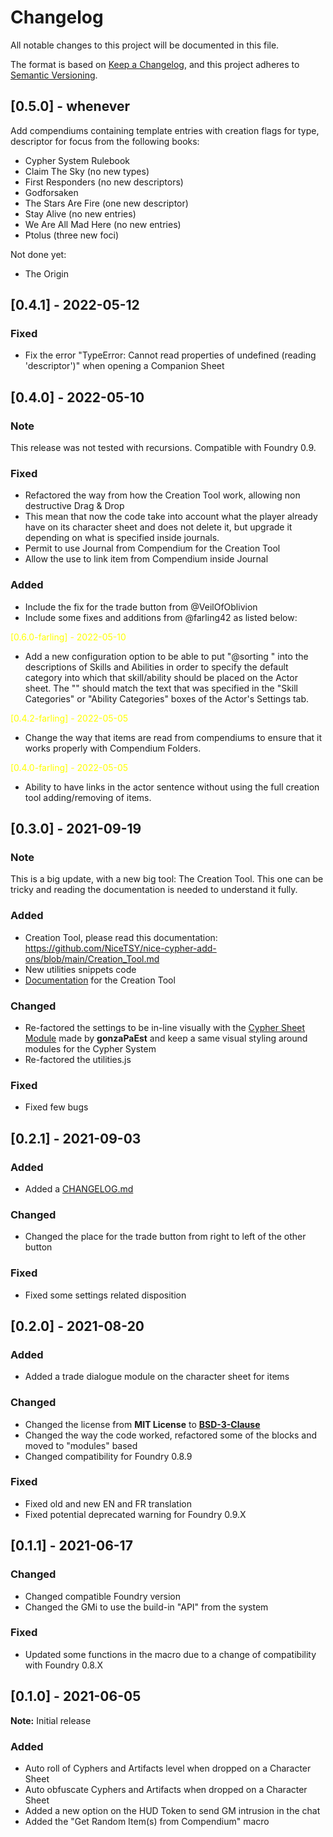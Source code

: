# Changelog

All notable changes to this project will be documented in this file.

The format is based on [Keep a Changelog](https://keepachangelog.com/en/1.0.0/), and this project adheres to [Semantic Versioning](https://semver.org/spec/v2.0.0.html).

## [0.5.0] - whenever
Add compendiums containing template entries with creation flags for type, descriptor for focus from the following books:
- Cypher System Rulebook
- Claim The Sky (no new types)
- First Responders (no new descriptors)
- Godforsaken
- The Stars Are Fire (one new descriptor)
- Stay Alive (no new entries)
- We Are All Mad Here (no new entries)
- Ptolus (three new foci)

Not done yet:
- The Origin

## [0.4.1] - 2022-05-12
### Fixed
- Fix the error "TypeError: Cannot read properties of undefined (reading 'descriptor')" when opening a Companion Sheet

## [0.4.0] - 2022-05-10
### Note
This release was not tested with recursions.
Compatible with Foundry 0.9.

### Fixed
- Refactored the way from how the Creation Tool work, allowing non destructive Drag & Drop
- This mean that now the code take into account what the player already have on its character sheet and does not delete it, but upgrade it depending on what is specified inside journals.
- Permit to use Journal from Compendium for the Creation Tool
- Allow the use to link item from Compendium inside Journal

### Added
- Include the fix for the trade button from @VeilOfOblivion
- Include some fixes and additions from @farling42 as listed below:

<span style="color:yellow">[0.6.0-farling] - 2022-05-10</span>
- Add a new configuration option to be able to put "@sorting <category>" into the descriptions of Skills and Abilities in order to specify the default category into which that skill/ability should be placed on the Actor sheet. The "<category>" should match the text that was specified in the "Skill Categories" or "Ability Categories" boxes of the Actor's Settings tab.

<span style="color:yellow">[0.4.2-farling] - 2022-05-05</span>
- Change the way that items are read from compendiums to ensure that it works properly with Compendium Folders.
  
<span style="color:yellow">[0.4.0-farling] - 2022-05-05</span>
- Ability to have links in the actor sentence without using the full creation tool adding/removing of items.

## [0.3.0] - 2021-09-19
### Note
This is a big update, with a new big tool: The Creation Tool. This one can be tricky and reading the documentation is needed to understand it fully.

### Added
- Creation Tool, please read this documentation: https://github.com/NiceTSY/nice-cypher-add-ons/blob/main/Creation_Tool.md
- New utilities snippets code
- [Documentation](https://github.com/NiceTSY/nice-cypher-add-ons/blob/main/Creation_Tool.md) for the Creation Tool

### Changed
- Re-factored the settings to be in-line visually with the [Cypher Sheet Module](https://github.com/gonzaPaEst/cyphersheets) made by **gonzaPaEst** and keep a same visual styling around modules for the Cypher System
- Re-factored the utilities.js

### Fixed
- Fixed few bugs

## [0.2.1] - 2021-09-03
### Added
- Added a [CHANGELOG.md](https://raw.githubusercontent.com/NiceTSY/nice-cypher-add-ons/master/CHANGELOG.md)

### Changed
- Changed the place for the trade button from right to left of the other button

### Fixed
- Fixed some settings related disposition

## [0.2.0] - 2021-08-20
### Added
- Added a trade dialogue module on the character sheet for items

### Changed
- Changed the license from **MIT License** to [**BSD-3-Clause**](https://opensource.org/licenses/BSD-3-Clause)
- Changed the way the code worked, refactored some of the blocks and moved to "modules" based
- Changed compatibility for Foundry 0.8.9

### Fixed
- Fixed old and new EN and FR translation
- Fixed potential deprecated warning for Foundry 0.9.X

## [0.1.1] - 2021-06-17
### Changed
- Changed compatible Foundry version
- Changed the GMi to use the build-in "API" from the system

### Fixed
- Updated some functions in the macro due to a change of compatibility with Foundry 0.8.X

## [0.1.0] - 2021-06-05
**Note:** Initial release

### Added
- Auto roll of Cyphers and Artifacts level when dropped on a Character Sheet
- Auto obfuscate Cyphers and Artifacts when dropped on a Character Sheet
- Added a new option on the HUD Token to send GM intrusion in the chat
- Added the "Get Random Item(s) from Compendium" macro
